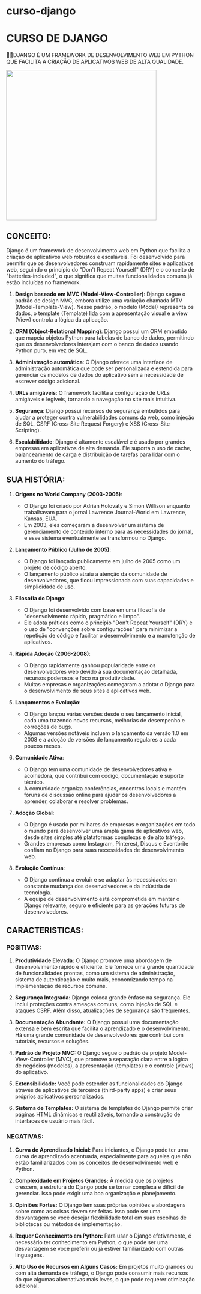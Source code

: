 # curso-django

# CURSO DE DJANGO
👨‍⚖️DJANGO É UM FRAMEWORK DE DESENVOLVIMENTO WEB EM PYTHON QUE FACILITA A CRIAÇÃO DE APLICATIVOS WEB DE ALTA QUALIDADE.

<img src="FOTO.png" align="center" width="400"> <br>

## CONCEITO:
Django é um framework de desenvolvimento web em Python que facilita a criação de aplicativos web robustos e escaláveis. Foi desenvolvido para permitir que os desenvolvedores construam rapidamente sites e aplicativos web, seguindo o princípio do "Don't Repeat Yourself" (DRY) e o conceito de "batteries-included", o que significa que muitas funcionalidades comuns já estão incluídas no framework.

1. **Design baseado em MVC (Model-View-Controller)**: Django segue o padrão de design MVC, embora utilize uma variação chamada MTV (Model-Template-View). Nesse padrão, o modelo (Model) representa os dados, o template (Template) lida com a apresentação visual e a view (View) controla a lógica da aplicação.

2. **ORM (Object-Relational Mapping)**: Django possui um ORM embutido que mapeia objetos Python para tabelas de banco de dados, permitindo que os desenvolvedores interajam com o banco de dados usando Python puro, em vez de SQL.

3. **Administração automática**: O Django oferece uma interface de administração automática que pode ser personalizada e estendida para gerenciar os modelos de dados do aplicativo sem a necessidade de escrever código adicional.

4. **URLs amigáveis**: O framework facilita a configuração de URLs amigáveis e legíveis, tornando a navegação no site mais intuitiva.

5. **Segurança**: Django possui recursos de segurança embutidos para ajudar a proteger contra vulnerabilidades comuns da web, como injeção de SQL, CSRF (Cross-Site Request Forgery) e XSS (Cross-Site Scripting).

6. **Escalabilidade**: Django é altamente escalável e é usado por grandes empresas em aplicativos de alta demanda. Ele suporta o uso de cache, balanceamento de carga e distribuição de tarefas para lidar com o aumento do tráfego.

## SUA HISTÓRIA:
1. **Origens no World Company (2003-2005)**:
   - O Django foi criado por Adrian Holovaty e Simon Willison enquanto trabalhavam para o jornal Lawrence Journal-World em Lawrence, Kansas, EUA.
   - Em 2003, eles começaram a desenvolver um sistema de gerenciamento de conteúdo interno para as necessidades do jornal, e esse sistema eventualmente se transformou no Django.

2. **Lançamento Público (Julho de 2005)**:
   - O Django foi lançado publicamente em julho de 2005 como um projeto de código aberto.
   - O lançamento público atraiu a atenção da comunidade de desenvolvedores, que ficou impressionada com suas capacidades e simplicidade de uso.

3. **Filosofia do Django**:
   - O Django foi desenvolvido com base em uma filosofia de "desenvolvimento rápido, pragmático e limpo".
   - Ele adota práticas como o princípio "Don't Repeat Yourself" (DRY) e o uso de "convenções sobre configurações" para minimizar a repetição de código e facilitar o desenvolvimento e a manutenção de aplicativos.

4. **Rápida Adoção (2006-2008)**:
   - O Django rapidamente ganhou popularidade entre os desenvolvedores web devido à sua documentação detalhada, recursos poderosos e foco na produtividade.
   - Muitas empresas e organizações começaram a adotar o Django para o desenvolvimento de seus sites e aplicativos web.

5. **Lançamentos e Evolução**:
   - O Django lançou várias versões desde o seu lançamento inicial, cada uma trazendo novos recursos, melhorias de desempenho e correções de bugs.
   - Algumas versões notáveis incluem o lançamento da versão 1.0 em 2008 e a adoção de versões de lançamento regulares a cada poucos meses.

6. **Comunidade Ativa**:
   - O Django tem uma comunidade de desenvolvedores ativa e acolhedora, que contribui com código, documentação e suporte técnico.
   - A comunidade organiza conferências, encontros locais e mantém fóruns de discussão online para ajudar os desenvolvedores a aprender, colaborar e resolver problemas.

7. **Adoção Global**:
   - O Django é usado por milhares de empresas e organizações em todo o mundo para desenvolver uma ampla gama de aplicativos web, desde sites simples até plataformas complexas e de alto tráfego.
   - Grandes empresas como Instagram, Pinterest, Disqus e Eventbrite confiam no Django para suas necessidades de desenvolvimento web.

8. **Evolução Contínua**:
   - O Django continua a evoluir e se adaptar às necessidades em constante mudança dos desenvolvedores e da indústria de tecnologia.
   - A equipe de desenvolvimento está comprometida em manter o Django relevante, seguro e eficiente para as gerações futuras de desenvolvedores.

## CARACTERISTICAS:
### POSITIVAS:
1. **Produtividade Elevada:** O Django promove uma abordagem de desenvolvimento rápido e eficiente. Ele fornece uma grande quantidade de funcionalidades prontas, como um sistema de administração, sistema de autenticação e muito mais, economizando tempo na implementação de recursos comuns.

2. **Segurança Integrada:** Django coloca grande ênfase na segurança. Ele inclui proteções contra ameaças comuns, como injeção de SQL e ataques CSRF. Além disso, atualizações de segurança são frequentes.

3. **Documentação Abundante:** O Django possui uma documentação extensa e bem escrita que facilita o aprendizado e o desenvolvimento. Há uma grande comunidade de desenvolvedores que contribui com tutoriais, recursos e soluções.

4. **Padrão de Projeto MVC:** O Django segue o padrão de projeto Model-View-Controller (MVC), que promove a separação clara entre a lógica de negócios (modelos), a apresentação (templates) e o controle (views) do aplicativo.

5. **Extensibilidade:** Você pode estender as funcionalidades do Django através de aplicativos de terceiros (third-party apps) e criar seus próprios aplicativos personalizados.

6. **Sistema de Templates:** O sistema de templates do Django permite criar páginas HTML dinâmicas e reutilizáveis, tornando a construção de interfaces de usuário mais fácil.

### NEGATIVAS:
1. **Curva de Aprendizado Inicial:** Para iniciantes, o Django pode ter uma curva de aprendizado acentuada, especialmente para aqueles que não estão familiarizados com os conceitos de desenvolvimento web e Python.

2. **Complexidade em Projetos Grandes:** À medida que os projetos crescem, a estrutura do Django pode se tornar complexa e difícil de gerenciar. Isso pode exigir uma boa organização e planejamento.

3. **Opiniões Fortes:** O Django tem suas próprias opiniões e abordagens sobre como as coisas devem ser feitas. Isso pode ser uma desvantagem se você desejar flexibilidade total em suas escolhas de bibliotecas ou métodos de implementação.

4. **Requer Conhecimento em Python:** Para usar o Django efetivamente, é necessário ter conhecimento em Python, o que pode ser uma desvantagem se você preferir ou já estiver familiarizado com outras linguagens.

5. **Alto Uso de Recursos em Alguns Casos:** Em projetos muito grandes ou com alta demanda de tráfego, o Django pode consumir mais recursos do que algumas alternativas mais leves, o que pode requerer otimização adicional.
